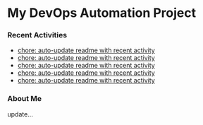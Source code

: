 # My DevOps Automation Project

### Recent Activities
<!-- activity:START -->
- [chore: auto-update readme with recent activity](https://github.com/kaigiii/mybowling-app/commit/008f466b6cc393b15da3f4c90d6bd4bb43b5dcb2)
- [chore: auto-update readme with recent activity](https://github.com/kaigiii/mybowling-app/commit/22c6c48b1990df9ac7d0e54dda4af25fbe177e26)
- [chore: auto-update readme with recent activity](https://github.com/kaigiii/mybowling-app/commit/71d5aff5f915ce1c4d5cced9fccf01933b7ab872)
- [chore: auto-update readme with recent activity](https://github.com/kaigiii/mybowling-app/commit/ed62b064e9c2bff0f1bec885aea27754013abbd5)
- [chore: auto-update readme with recent activity](https://github.com/kaigiii/mybowling-app/commit/26bead6504d04badf2ab8e3c67d0c8d5fd6a326b)
<!-- activity:END -->

### About Me
<!-- MYLINKS:START -->
<!-- MYLINKS:END -->

update...
